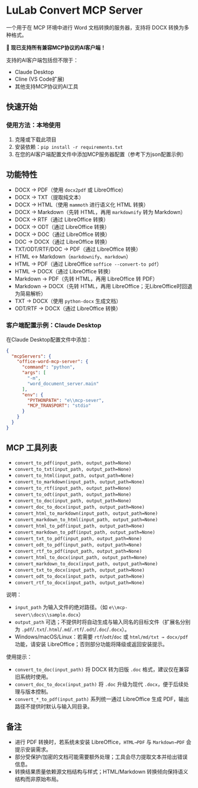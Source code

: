 # LuLab Convert MCP Server

一个用于在 MCP 环境中进行 Word 文档转换的服务器，支持将 DOCX 转换为多种格式。

**🚀 现已支持所有兼容MCP协议的AI客户端！**

支持的AI客户端包括但不限于：
- Claude Desktop
- Cline (VS Code扩展)
- 其他支持MCP协议的AI工具

## 快速开始



### 使用方法：本地使用
1. 克隆或下载此项目
2. 安装依赖：`pip install -r requirements.txt`
3. 在您的AI客户端配置文件中添加MCP服务器配置（参考下方json配置示例）

## 功能特性
- DOCX → PDF（使用 `docx2pdf` 或 LibreOffice）
- DOCX → TXT（提取纯文本）
- DOCX → HTML（使用 `mammoth` 进行语义化 HTML 转换）
- DOCX → Markdown（先转 HTML，再用 `markdownify` 转为 Markdown）
- DOCX → RTF（通过 LibreOffice 转换）
- DOCX → ODT（通过 LibreOffice 转换）
- DOCX → DOC（通过 LibreOffice 转换）
- DOC → DOCX（通过 LibreOffice 转换）
- TXT/ODT/RTF/DOC → PDF（通过 LibreOffice 转换）
- HTML ↔ Markdown（`markdownify`、`markdown`）
- HTML → PDF（通过 LibreOffice `soffice --convert-to pdf`）
- HTML → DOCX（通过 LibreOffice 转换）
- Markdown → PDF（先转 HTML，再用 LibreOffice 转 PDF）
- Markdown → DOCX（先转 HTML，再用 LibreOffice；无LibreOffice时回退为简易解析）
- TXT → DOCX（使用 `python-docx` 生成文档）
- ODT/RTF → DOCX（通过 LibreOffice 转换）



### 客户端配置示例：Claude Desktop
在Claude Desktop配置文件中添加：
```json
{
  "mcpServers": {
    "office-word-mcp-server": {
      "command": "python",
      "args": [
        "-m",
        "word_document_server.main"
      ],
      "env": {
        "PYTHONPATH": "e\\mcp-sever",
        "MCP_TRANSPORT": "stdio"
      }
    }
  }
}

```



## MCP 工具列表
- `convert_to_pdf(input_path, output_path=None)`
- `convert_to_txt(input_path, output_path=None)`
- `convert_to_html(input_path, output_path=None)`
- `convert_to_markdown(input_path, output_path=None)`
- `convert_to_rtf(input_path, output_path=None)`
- `convert_to_odt(input_path, output_path=None)`
- `convert_to_doc(input_path, output_path=None)`
- `convert_doc_to_docx(input_path, output_path=None)`
- `convert_html_to_markdown(input_path, output_path=None)`
- `convert_markdown_to_html(input_path, output_path=None)`
- `convert_html_to_pdf(input_path, output_path=None)`
- `convert_markdown_to_pdf(input_path, output_path=None)`
- `convert_txt_to_pdf(input_path, output_path=None)`
- `convert_odt_to_pdf(input_path, output_path=None)`
- `convert_rtf_to_pdf(input_path, output_path=None)`
- `convert_html_to_docx(input_path, output_path=None)`
- `convert_markdown_to_docx(input_path, output_path=None)`
- `convert_txt_to_docx(input_path, output_path=None)`
- `convert_odt_to_docx(input_path, output_path=None)`
- `convert_rtf_to_docx(input_path, output_path=None)`

说明：
- `input_path` 为输入文件的绝对路径。（如 `e\\mcp-sever\\docs\\sample.docx`）
- `output_path` 可选；不提供时将自动生成与输入同名的目标文件（扩展名分别为 `.pdf`/`.txt`/`.html`/`.md`/`.rtf`/`.odt`/`.doc`/`.docx`）。
- Windows/macOS/Linux：若需要 `rtf`/`odt`/`doc` 或 `html/md/txt → docx/pdf` 功能，请安装 LibreOffice；否则部分功能将降级或返回安装提示。

使用提示：
- `convert_to_doc(input_path)` 将 DOCX 转为旧版 `.doc` 格式，建议仅在兼容旧系统时使用。
- `convert_doc_to_docx(input_path)` 将 `.doc` 升级为现代 `.docx`，便于后续处理与版本控制。
- `convert_*_to_pdf(input_path)` 系列统一通过 LibreOffice 生成 PDF，输出路径不提供时默认与输入同目录。

## 备注
- 进行 PDF 转换时，若系统未安装 LibreOffice，`HTML→PDF` 与 `Markdown→PDF` 会提示安装需求。
- 部分受保护/加密的文档可能需要额外处理；工具会尽力提取文本并给出错误信息。
- 转换结果质量依赖源文档结构与样式；HTML/Markdown 转换倾向保持语义结构而非原始布局。